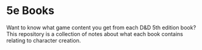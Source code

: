 # 5e Books
Want to know what game content you get from each D&D 5th edition book? This repository is a collection of notes about 
what each book contains relating to character creation.
